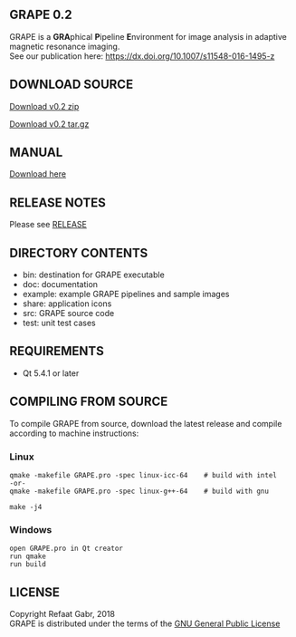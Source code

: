 ## **GRAPE 0.2**
GRAPE is a **GRA**phical **P**ipeline **E**nvironment for image analysis in adaptive magnetic resonance imaging.  
See our publication here: <https://dx.doi.org/10.1007/s11548-016-1495-z>

## **DOWNLOAD SOURCE**
[Download v0.2 zip](https://github.com/rgabr/grape/archive/v0.2.zip)

[Download v0.2 tar.gz](https://github.com/rgabr/grape/archive/v0.2.tar.gz)

## **MANUAL**
[Download here](https://bitbucket.org/rgabr/grape/raw/cf84c06db195d65dace9a749445a08ac85b3d3de/doc/GRAPE_Manual.docx)

## **RELEASE NOTES**
Please see [RELEASE](RELEASE.md)

## **DIRECTORY CONTENTS**
  * bin: destination for GRAPE executable
  * doc: documentation
  * example: example GRAPE pipelines and sample images
  * share: application icons
  * src: GRAPE source code
  * test: unit test cases

## **REQUIREMENTS**
  * Qt 5.4.1 or later

## **COMPILING FROM SOURCE**
To compile GRAPE from source, download the latest release and compile according to machine instructions:

### Linux
```
qmake -makefile GRAPE.pro -spec linux-icc-64    # build with intel
-or-
qmake -makefile GRAPE.pro -spec linux-g++-64    # build with gnu

make -j4
```

### Windows
```
open GRAPE.pro in Qt creator
run qmake
run build
```

## **LICENSE**
Copyright Refaat Gabr, 2018  
GRAPE is distributed under the terms of the [GNU General Public License](LICENSE)
